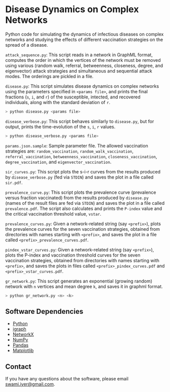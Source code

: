 # Disease Dynamics on Complex Networks

Python code for simulating the dynamics of infectious diseases on complex 
networks and studying the effects of different vaccination strategies on 
the spread of a disease.

`attack_sequence.py`: This script reads in a network in GraphML format,
computes the order in which the vertices of the network must be removed using
various (random walk, referral, betweenness, closeness, degree, and
eigenvector) attack strategies and simultaneous and sequential attack modes.
The orderings are pickled in a file.

`disease.py`: This script simulates disease dynamics on complex networks 
using the parameters specified in `<params file>`, and prints the final 
fractions (`s`, `i`, and `r`) of the susceptible, intected, and recovered 
individuals, along with the standard deviation of `r`.

```bash
> python disease.py <params file>
```

`disease_verbose.py`: This script behaves similarly to `disease.py`, but for 
output, prints the time-evolution of the `s`, `i`, `r` values.

```bash
> python disease_verbose.py <params file>
```

`params.json.sample`: Sample parameter file. The allowed vaccination 
strategies are: `random_vaccination`, `random_walk_vaccination`, 
`referral_vaccination`, `betweenness_vaccination`, `closeness_vaccination`,
`degree_vaccination`, and `eigenvector_vaccination`. 

`sir_curves.py`: This script plots the s-i-r curves from the results produced 
by `disease_verbose.py` (fed via `STDIN`) and saves the plot in a file called 
`sir.pdf`.

`prevalence_curve.py`: This script plots the prevalence curve (prevalence 
versus fraction vaccinated) from the results produced by `disease.py` (names 
of the result files are fed via `STDIN`) and saves the plot in a file called 
`prevalence.pdf`. The script also calculates and prints the `P-index` value and 
the critical vaccination threshold value, `vstar`.

`prevalence_curves.py`: Given a network-related string (say `<prefix>`), plots
the prevalence curves for the seven vaccination strategies, obtained from
directories  with names starting with `<prefix>`, and saves the plot in a file
called `<prefix>_prevalence_curves.pdf`.

`pindex_vstar_curves.py`: Given a network-related string (say `<prefix>`),
plots the P-index and vaccination threshold curves for the seven vaccination
strategies, obtained from directories with names starting with `<prefix>`, and
saves the plots in files called `<prefix>_pindex_curves.pdf` and
`<prefix>_vstar_curves.pdf`.

`gr_network.py`: This script generates an exponential (growing random) 
network with `n` vertices and mean degree `k`, and saves it in graphml format.

```bash
> python gr_network.py <n> <k>
```

## Software Dependencies

* [Python](https://www.python.org/)
* [igraph](http://igraph.org/)
* [NetworkX](https://networkx.github.io/)
* [NumPy](http://www.numpy.org/)
* [Pandas](http://pandas.pydata.org/)
* [Matplotlib](http://matplotlib.org/)

## Contact

If you have any questions about the software, please email swami.iyer@gmail.com.
